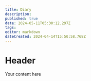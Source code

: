 ```yaml
---
title: Diary
description: 
published: true
date: 2024-05-11T05:30:12.297Z
tags: 
editor: markdown
dateCreated: 2024-04-14T15:50:58.768Z
---
```


# Header
Your content here